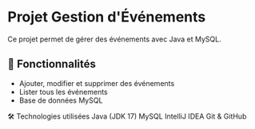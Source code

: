 # Projet Gestion d'Événements

Ce projet permet de gérer des événements avec Java et MySQL.

## 📌 Fonctionnalités
- Ajouter, modifier et supprimer des événements
- Lister tous les événements
- Base de données MySQL

🛠 Technologies utilisées
Java (JDK 17)
MySQL
IntelliJ IDEA
Git & GitHub
